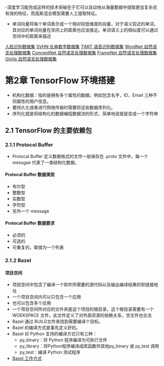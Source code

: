 -深度学习能完成这样的技术突破在于它可以自动地从海量数据中提取更加复杂且有效的特征，而高斯混合模型需要人工提取特征。
- 单词向量将每个单词表示成一个相对较低维度的向量，对于语义较近的单词，其对应的单词向量在空间上的距离也应该接近。单词语义上的相似度可以通过空间中的距离来描述

[人脸识别数据集](http://vis-www.cs.umass.edu/lfw)
[SVHN 长串数字数据集](http://ufldl.stanford.edu/housenumbers)
[TIMIT 语音识别数据集](https://catalog.ldc.upenn.edu/ldc93s1)
[WordNet 自然语言处理数据集](https://wordnet.princeton.edu)
[ConceptNet 自然语言处理数据集](http://conceptnet5.media.mit.edu/)
[FrameNet 自然语言处理数据集](https://framenet.icsi.berkeley.edu/fndrupal)
[GloVe 自然语言处理数据集](http://nlp.stanford.edu/projects/glove)

# 第2章 TensorFlow 环境搭建
- 机构化数据：指的是拥有多个属性的数据。例如包含名字，ID，Email 三种不同属性的用户信息。
- 要持久化或者进行网络传输时需要将这些数据序列化。
- 序列化就是将结构化的数据编程数据流的形式，简单地说就是变成一个字符串
## 2.1 TensorFlow 的主要依赖包
### 2.1.1 Protocol Buffer
- Protocal Buffer 定义数据格式的文件一般保存在 .proto 文件中，每一个 messgae 代表了一类结构化数据。
#### Protocal Buffer 数据类型
- 布尔型
- 整数型
- 实数型
- 字符型
- 另外一个 message
#### Protocal Buffer 数据要求
- 必须的
- 可选的
- 可重复的，取值为一个列表
### 2.1.2 Bazel
#### 项目空间
- 项目空间中包含了编译一个软件所需要的源代码以及输出编译结果的软链接地址
- 一个项目空间内可以只包含一个应用
- 也可以包含多个应用
- 一个项目空间所对应的文件夹是这个项目的根目录，这个根目录需要有一个 WOEKSPACE 文件，此文件定义了对外部资源的依赖关系，空文件也合法
- Bazel 通过 BUILD文件来找到需要编译个目标。
- Bazel 的编译方式是事先定义好的。
- Bazel 对 Python 支持的编译方式只有三种：
    - py_binary：将 Python 程序编译为可执行文件
    - py_library：将Python程序编译成库函数供其他py_binary 或 py_test 调用
    - py_test：编译 Python 测试程序
- [Bazel 工作方式](https://github.com/yyxyz/Book/blob/master/Tensorflow%2B%E5%AE%9E%E6%88%98Google%E6%B7%B1%E5%BA%A6%E5%AD%A6%E4%B9%A0%E6%A1%86%E6%9E%B6/resource/Bazel-%E5%B7%A5%E4%BD%9C%E6%96%B9%E5%BC%8F.png)

